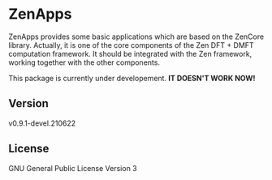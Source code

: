 # ZenApps

ZenApps provides some basic applications which are based on the ZenCore library. Actually, it is one of the core components of the Zen DFT + DMFT computation framework. It should be integrated with the Zen framework, working together with the other components.

This package is currently under developement. **IT DOESN'T WORK NOW!**

## Version

v0.9.1-devel.210622

## License

GNU General Public License Version 3

